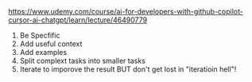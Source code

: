 https://www.udemy.com/course/ai-for-developers-with-github-copilot-cursor-ai-chatgpt/learn/lecture/46490779

1. Be Specfific
2. Add useful context
3. Add examples
4. Split complext tasks into smaller tasks
5. Iterate to imporove the result BUT don't get lost in "iteratioin hell"!
